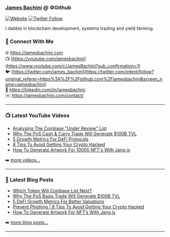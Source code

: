 ### [James Bachini][website] @ ⚙️Github

[![Website](https://img.shields.io/website?label=jamesbachini.com&style=for-the-badge&url=https%3A%2F%2Fjamesbachini.com)](https://jamesbachini.com)
[![Twitter Follow](https://img.shields.io/twitter/follow/james_bachini?color=1DA1F2&logo=twitter&style=for-the-badge)](https://twitter.com/intent/follow?original_referer=https%3A%2F%2Fgithub.com%2Fjamesbachini&screen_name=jamesbachini)

I dabble in blockchain development, systems trading and yield farming.

### 👋 Connect With Me

🌐 https://jamesbachini.com
<br />
📺 [https://youtube.com/jamesbachini](https://www.youtube.com/c/JamesBachini?sub_confirmation=1)
<br />
🐦 [https://twitter.com/james_bachini](https://twitter.com/intent/follow?original_referer=https%3A%2F%2Fgithub.com%2Fjamesbachini&screen_name=jamesbachini)
<br />
👔 https://linkedin.com/in/jamesbachini
<br />
✉️ https://jamesbachini.com/contact/

---

### 📺 Latest YouTube Videos

<!-- YOUTUBE:START -->
- [Analysing The Coinbase &quot;Under Review&quot; List](https://www.youtube.com/watch?v=cT-QMk5hIAU)
- [Why The PoS Cash &amp; Carry Trade Will Generate $100B TVL](https://www.youtube.com/watch?v=6DhgT12IARY)
- [5 Growth Metrics For DeFi Protocols](https://www.youtube.com/watch?v=Dw5CtBKI85I)
- [8 Tips To Avoid Getting Your Crypto Hacked](https://www.youtube.com/watch?v=7XW9MZcOjmQ)
- [How To Generate Artwork For 10000 NFT&#39;s With Jang.js](https://www.youtube.com/watch?v=6M593HqODhY)
<!-- YOUTUBE:END -->

➡️ [more videos...](https://youtube.com/jamesbachini)

---

### 📝 Latest Blog Posts

<!-- BLOG-POST-LIST:START -->
- [Which Token Will Coinbase List Next?](https://jamesbachini.com/which-token-will-coinbase-list-next/)
- [Why The PoS Basis Trade Will Generate $100B TVL](https://jamesbachini.com/pos-basis-trade/)
- [5 DeFi Growth Metrics For Better Valuations](https://jamesbachini.com/defi-growth-metrics/)
- [Prevent Phishing | 8 Tips To Avoid Getting Your Crypto Hacked](https://jamesbachini.com/prevent-phishing/)
- [How To Generate Artwork For NFT’s With Jang.js](https://jamesbachini.com/how-to-generate-artwork-for-nfts/)
<!-- BLOG-POST-LIST:END -->

➡️ [more blog posts...](https://jamesbachini.com)

---

[website]: https://jamesbachini.com
[twitter]: https://twitter.com/james_bachini
[youtube]: https://youtube.com/jamesbachini
[linkedin]: https://linkedin.com/in/jamesbachini

